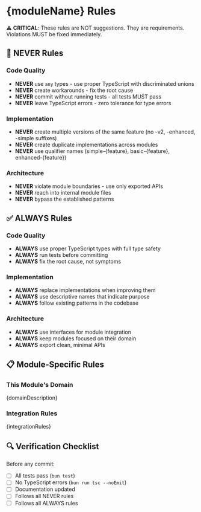 # {moduleName} Rules

⚠️ **CRITICAL**: These rules are NOT suggestions. They are requirements. Violations MUST be fixed immediately.

## 🚫 NEVER Rules

### Code Quality
- **NEVER** use `any` types - use proper TypeScript with discriminated unions
- **NEVER** create workarounds - fix the root cause
- **NEVER** commit without running tests - all tests MUST pass
- **NEVER** leave TypeScript errors - zero tolerance for type errors

### Implementation
- **NEVER** create multiple versions of the same feature (no -v2, -enhanced, -simple suffixes)
- **NEVER** create duplicate implementations across modules
- **NEVER** use qualifier names (simple-{feature}, basic-{feature}, enhanced-{feature})

### Architecture
- **NEVER** violate module boundaries - use only exported APIs
- **NEVER** reach into internal module files
- **NEVER** bypass the established patterns

## ✅ ALWAYS Rules

### Code Quality
- **ALWAYS** use proper TypeScript types with full type safety
- **ALWAYS** run tests before committing
- **ALWAYS** fix the root cause, not symptoms

### Implementation
- **ALWAYS** replace implementations when improving them
- **ALWAYS** use descriptive names that indicate purpose
- **ALWAYS** follow existing patterns in the codebase

### Architecture
- **ALWAYS** use interfaces for module integration
- **ALWAYS** keep modules focused on their domain
- **ALWAYS** export clean, minimal APIs

## 📋 Module-Specific Rules

### This Module's Domain
{domainDescription}

### Integration Rules
{integrationRules}

## 🔍 Verification Checklist

Before any commit:
- [ ] All tests pass (`bun test`)
- [ ] No TypeScript errors (`bun run tsc --noEmit`)
- [ ] Documentation updated
- [ ] Follows all NEVER rules
- [ ] Follows all ALWAYS rules